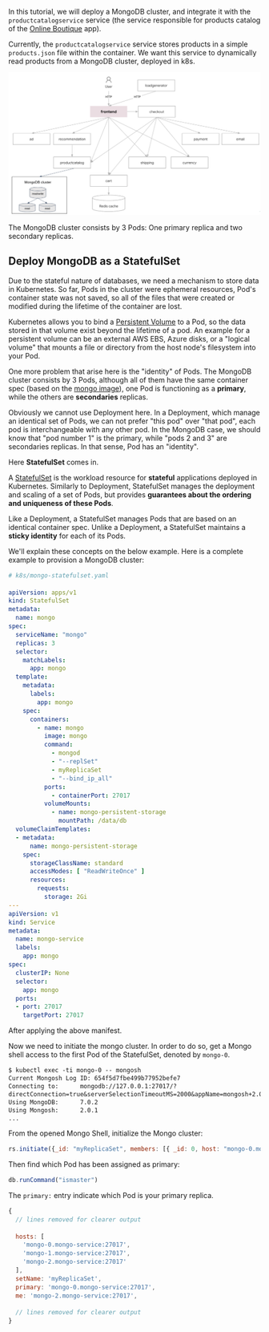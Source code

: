 In this tutorial, we will deploy a MongoDB cluster, and integrate it with the `productcatalogservice` service (the service responsible for products catalog of the [Online Boutique](https://github.com/GoogleCloudPlatform/microservices-demo) app).

Currently, the `productcatalogservice` service stores products in a simple `products.json` file within the container. We want this service to dynamically read products from a MongoDB cluster, deployed in k8s.

![.guides/img/k8s_online_boutique_mongo](./k8s_online_boutique_mongo.png)


The MongoDB cluster consists by 3 Pods: One primary replica and two secondary replicas.


## Deploy MongoDB as a StatefulSet

Due to the stateful nature of databases, we need a mechanism to store data in Kubernetes.
So far, Pods in the cluster were ephemeral resources, Pod's container state was not saved, so all of the files that were created or modified during the lifetime of the container are lost.

Kubernetes allows you to bind a [Persistent Volume](https://kubernetes.io/docs/concepts/storage/persistent-volumes/) to a Pod, so the data stored in that volume exist beyond the lifetime of a pod. 
An example for a persistent volume can be an external AWS EBS, Azure disks, or a "logical volume" that mounts a file or directory from the host node's filesystem into your Pod.

One more problem that arise here is the "identity" of Pods. 
The MongoDB cluster consists by 3 Pods, although all of them have the same container spec (based on the [mongo image](https://hub.docker.com/_/mongo)), one Pod is functioning as a **primary**, while the others are **secondaries** replicas. 

Obviously we cannot use Deployment here. In a Deployment, which manage an identical set of Pods, we can not prefer "this pod" over "that pod", each pod is interchangeable with any other pod. 
In the MongoDB case, we should know that "pod number 1" is the primary, while "pods 2 and 3" are secondaries replicas. 
In that sense, Pod has an "identity". 

Here **StatefulSet** comes in.

A [StatefulSet](https://kubernetes.io/docs/concepts/workloads/controllers/statefulset/) is the workload resource for **stateful** applications deployed in Kubernetes.
Similarly to Deployment, StatefulSet manages the deployment and scaling of a set of Pods, but provides **guarantees about the ordering and uniqueness of these Pods**.

Like a Deployment, a StatefulSet manages Pods that are based on an identical container spec. 
Unlike a Deployment, a StatefulSet maintains a **sticky identity** for each of its Pods. 

We'll explain these concepts on the below example. Here is a complete example to provision a MongoDB cluster:

```yaml
# k8s/mongo-statefulset.yaml

apiVersion: apps/v1
kind: StatefulSet
metadata:
  name: mongo
spec:
  serviceName: "mongo"
  replicas: 3
  selector:
    matchLabels:
      app: mongo
  template:
    metadata:
      labels:
        app: mongo
    spec:
      containers:
        - name: mongo
          image: mongo
          command:
            - mongod
            - "--replSet"
            - myReplicaSet
            - "--bind_ip_all"
          ports:
            - containerPort: 27017
          volumeMounts:
            - name: mongo-persistent-storage
              mountPath: /data/db
  volumeClaimTemplates:
  - metadata:
      name: mongo-persistent-storage
    spec:
      storageClassName: standard
      accessModes: [ "ReadWriteOnce" ]
      resources:
        requests:
          storage: 2Gi
---
apiVersion: v1
kind: Service
metadata:
  name: mongo-service
  labels:
    app: mongo
spec:
  clusterIP: None
  selector:
    app: mongo
  ports:
  - port: 27017
    targetPort: 27017
```

After applying the above manifest.

Now we need to initiate the mongo cluster. In order to do so, get a Mongo shell access to the first Pod of the StatefulSet, denoted by `mongo-0`.

```console
$ kubectl exec -ti mongo-0 -- mongosh
Current Mongosh Log ID:	654f5d7fbe499b77952befe7
Connecting to:		mongodb://127.0.0.1:27017/?directConnection=true&serverSelectionTimeoutMS=2000&appName=mongosh+2.0.1
Using MongoDB:		7.0.2
Using Mongosh:		2.0.1
...
```

From the opened Mongo Shell, initialize the Mongo cluster:

```javascript
rs.initiate({_id: "myReplicaSet", members: [{ _id: 0, host: "mongo-0.mongo-service" }, { _id: 1, host: "mongo-1.mongo-service" }, { _id: 2, host: "mongo-2.mongo-service" }]})
```

Then find which Pod has been assigned as primary:

```javascript
db.runCommand("ismaster")
```

The `primary:` entry indicate which Pod is your primary replica. 

```javascript
{
  // lines removed for clearer output
   
  hosts: [
    'mongo-0.mongo-service:27017',
    'mongo-1.mongo-service:27017',
    'mongo-2.mongo-service:27017'
  ],
  setName: 'myReplicaSet',
  primary: 'mongo-0.mongo-service:27017',
  me: 'mongo-2.mongo-service:27017',
  
  // lines removed for clearer output
}
```
